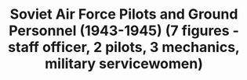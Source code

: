 ---
layout: product
title: "Soviet Air Force Pilots and Ground Personnel (1943-1945)  (7 figures -  staff officer, 2 pilots, 3 mechanics, military servicewomen)"
price: "TBA" 
desc: "Maketa"
img_path: "/assets/img/ICM 48084.webp"
brand: "N/A"
available: false
special_offer: false
new: false
soon: false
cat: "010000"
subcat: "013600"
subsubcat: "0N/A"
sifra: "ICM 48084"
popular: false
spec: false
---